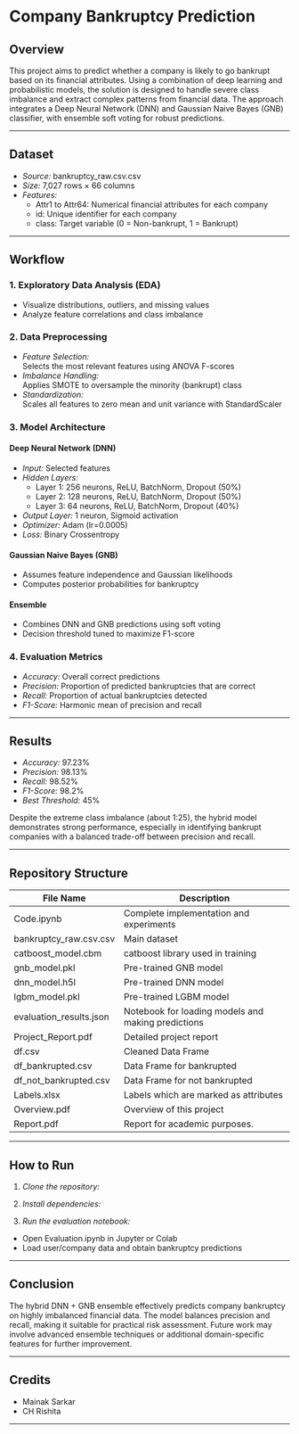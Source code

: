 # Company Bankruptcy Prediction

## Overview

This project aims to predict whether a company is likely to go bankrupt based on its financial attributes. Using a combination of deep learning and probabilistic models, the solution is designed to handle severe class imbalance and extract complex patterns from financial data. The approach integrates a Deep Neural Network (DNN) and Gaussian Naive Bayes (GNB) classifier, with ensemble soft voting for robust predictions.

---

## Dataset

- *Source:* bankruptcy_raw.csv.csv
- *Size:* 7,027 rows × 66 columns
- *Features:*  
  - Attr1 to Attr64: Numerical financial attributes for each company  
  - id: Unique identifier for each company  
  - class: Target variable (0 = Non-bankrupt, 1 = Bankrupt)

---

## Workflow

### 1. Exploratory Data Analysis (EDA)
- Visualize distributions, outliers, and missing values
- Analyze feature correlations and class imbalance

### 2. Data Preprocessing
- *Feature Selection:*  
  Selects the most relevant features using ANOVA F-scores
- *Imbalance Handling:*  
  Applies SMOTE to oversample the minority (bankrupt) class
- *Standardization:*  
  Scales all features to zero mean and unit variance with StandardScaler

### 3. Model Architecture

#### Deep Neural Network (DNN)
- *Input:* Selected features
- *Hidden Layers:*  
  - Layer 1: 256 neurons, ReLU, BatchNorm, Dropout (50%)  
  - Layer 2: 128 neurons, ReLU, BatchNorm, Dropout (50%)  
  - Layer 3: 64 neurons, ReLU, BatchNorm, Dropout (40%)
- *Output Layer:* 1 neuron, Sigmoid activation
- *Optimizer:* Adam (lr=0.0005)
- *Loss:* Binary Crossentropy

#### Gaussian Naive Bayes (GNB)
- Assumes feature independence and Gaussian likelihoods
- Computes posterior probabilities for bankruptcy

#### Ensemble
- Combines DNN and GNB predictions using soft voting
- Decision threshold tuned to maximize F1-score

### 4. Evaluation Metrics
- *Accuracy:* Overall correct predictions
- *Precision:* Proportion of predicted bankruptcies that are correct
- *Recall:* Proportion of actual bankruptcies detected
- *F1-Score:* Harmonic mean of precision and recall

---

## Results

- *Accuracy:* 97.23%
- *Precision:*  98.13%
- *Recall:* 98.52%
- *F1-Score:*  98.2%
- *Best Threshold:* 45%

Despite the extreme class imbalance (about 1:25), the hybrid model demonstrates strong performance, especially in identifying bankrupt companies with a balanced trade-off between precision and recall.

---

## Repository Structure

| File Name            | Description                                             |
|----------------------|--------------------------------------------------------|
| Code.ipynb | Complete implementation and experiments               |
| bankruptcy_raw.csv.csv          | Main dataset                                           |
| catboost_model.cbm |  catboost library used in training                                 |
| gnb_model.pkl | Pre-trained GNB model                                 |
| dnn_model.h5l       | Pre-trained DNN model                                  |
| lgbm_model.pkl        | Pre-trained LGBM model              |
| evaluation_results.json   | Notebook for loading models and making predictions     |
| Project_Report.pdf | Detailed project report                                |
| df.csv | Cleaned Data Frame                               |
| df_bankrupted.csv |  Data Frame for bankrupted                               |
| df_not_bankrupted.csv | Data Frame for not bankrupted                                |
|Labels.xlsx | Labels which are marked as attributes|
|Overview.pdf| Overview of this project|
|Report.pdf|Report for academic purposes.|

---

## How to Run

1. *Clone the repository:* 
2. *Install dependencies:*

3. *Run the evaluation notebook:*
- Open Evaluation.ipynb in Jupyter or Colab
- Load user/company data and obtain bankruptcy predictions

---

## Conclusion

The hybrid DNN + GNB ensemble effectively predicts company bankruptcy on highly imbalanced financial data. The model balances precision and recall, making it suitable for practical risk assessment. Future work may involve advanced ensemble techniques or additional domain-specific features for further improvement.

---
## Credits


- Mainak Sarkar
- CH Rishita
---
